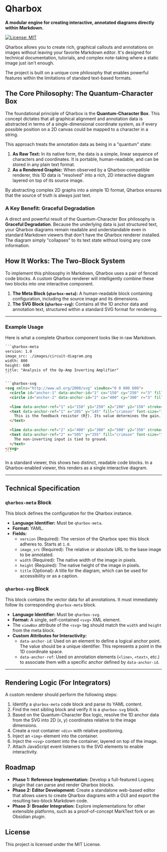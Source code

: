 # Qharbox

**A modular engine for creating interactive, annotated diagrams directly within Markdown.**

[![License: MIT](https://img.shields.io/badge/License-MIT-yellow.svg)](https://opensource.org/licenses/MIT)

Qharbox allows you to create rich, graphical callouts and annotations on images without leaving your favorite Markdown editor. It's designed for technical documentation, tutorials, and complex note-taking where a static image just isn't enough.

The project is built on a unique core philosophy that enables powerful features within the limitations of standard text-based formats.

## The Core Philosophy: The Quantum-Character Box

The foundational principle of Qharbox is the **Quantum-Character Box**. This concept dictates that all graphical alignment and annotation data is abstracted in terms of a single-dimensional coordinate system, as if every possible position on a 2D canvas could be mapped to a character in a string.

This approach treats the annotation data as being in a "quantum" state:

1.  **As Raw Text:** In its native form, the data is a simple, linear sequence of characters and coordinates. It is portable, human-readable, and can be stored in any plain text format.
2.  **As a Rendered Graphic:** When observed by a Qharbox-compatible renderer, this 1D data is "resolved" into a rich, 2D interactive diagram layered on top of its source image.

By abstracting complex 2D graphs into a simple 1D format, Qharbox ensures that the source of truth is always just text.

### A Key Benefit: Graceful Degradation

A direct and powerful result of the Quantum-Character Box philosophy is **Graceful Degradation**. Because the underlying data is just structured text, your Qharbox diagrams remain readable and understandable even in standard Markdown viewers that don't have the Qharbox renderer installed. The diagram simply "collapses" to its text state without losing any core information.

## How It Works: The Two-Block System

To implement this philosophy in Markdown, Qharbox uses a pair of fenced code blocks. A custom Qharbox renderer will intelligently combine these two blocks into one interactive component.

1.  **The Meta Block (`qharbox-meta`):** A human-readable block containing configuration, including the source image and its dimensions.
2.  **The SVG Block (`qharbox-svg`):** Contains all the 1D anchor data and annotation text, structured within a standard SVG format for rendering.

---

### Example Usage

Here is what a complete Qharbox component looks like in raw Markdown.

```markdown
​```qharbox-meta
version: 1.0
image_src: ./images/circuit-diagram.png
width: 800
height: 600
title: "Analysis of the Op-Amp Inverting Amplifier"
​```

​```qharbox-svg
<svg xmlns="http://www.w3.org/2000/svg" viewBox="0 0 800 600">
  <circle id="anchor-1" data-anchor-id="1" cx="150" cy="250" r="3" fill="none" />
  <circle id="anchor-2" data-anchor-id="2" cx="400" cy="300" r="3" fill="none" />
  
  <line data-anchor-ref="1" x1="150" y1="250" x2="200" y2="150" stroke="crimson" stroke-width="2"/>
  <text data-anchor-ref="1" x="205" y="145" fill="crimson" font-size="14" font-family="sans-serif">
    This is the feedback resistor (Rƒ). Its value determines the gain.
  </text>
  
  <line data-anchor-ref="2" x1="400" y1="300" x2="500" y2="350" stroke="crimson" stroke-width="2"/>
  <text data-anchor-ref="2" x="505" y="355" fill="crimson" font-size="14" font-family="sans-serif">
    The non-inverting input is tied to ground.
  </text>
</svg>
​```
```

In a standard viewer, this shows two distinct, readable code blocks. In a Qharbox-enabled viewer, this renders as a single interactive diagram.



---

## Technical Specification

### `qharbox-meta` Block

This block defines the configuration for the Qharbox instance.

* **Language Identifier:** Must be `qharbox-meta`.
* **Format:** YAML.
* **Fields:**
    * `version` (Required): The version of the Qharbox spec this block adheres to. Starts at `1.0`.
    * `image_src` (Required): The relative or absolute URL to the base image to be annotated.
    * `width` (Required): The native width of the image in pixels.
    * `height` (Required): The native height of the image in pixels.
    * `title` (Optional): A title for the diagram, which can be used for accessibility or as a caption.

### `qharbox-svg` Block

This block contains the vector data for all annotations. It must immediately follow its corresponding `qharbox-meta` block.

* **Language Identifier:** Must be `qharbox-svg`.
* **Format:** A single, self-contained `<svg>` XML element.
* The `viewBox` attribute of the `<svg>` tag should match the `width` and `height` from the meta block.
* **Custom Attributes for Interactivity:**
    * `data-anchor-id`: Used on an element to define a logical anchor point. The value should be a unique identifier. This represents a point in the 1D coordinate space.
    * `data-anchor-ref`: Used on annotation elements (`<line>`, `<text>`, etc.) to associate them with a specific anchor defined by `data-anchor-id`.

---

## Rendering Logic (For Integrators)

A custom renderer should perform the following steps:

1.  Identify a `qharbox-meta` code block and parse its YAML content.
2.  Find the next sibling block and verify it is a `qharbox-svg` block.
3.  Based on the Quantum-Character Box logic, resolve the 1D anchor data from the SVG into 2D (x, y) coordinates relative to the image dimensions.
4.  Create a root container `<div>` with relative positioning.
5.  Inject an `<img>` element into the container.
6.  Inject the `<svg>` content into the container, layered on top of the image.
7.  Attach JavaScript event listeners to the SVG elements to enable interactivity.

## Roadmap

* **Phase 1: Reference Implementation:** Develop a full-featured Logseq plugin that can parse and render Qharbox blocks.
* **Phase 2: Editor Development:** Create a standalone web-based editor that allows users to create Qharbox diagrams with a GUI and export the resulting two-block Markdown code.
* **Phase 3: Broader Integration:** Explore implementations for other extensible platforms, such as a proof-of-concept MarkText fork or an Obsidian plugin.

## License

This project is licensed under the MIT License.
